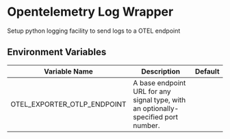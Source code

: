 # Opentelemetry Log Wrapper

Setup python logging facility to send logs to a OTEL endpoint

## Environment Variables

 | Variable Name               | Description                                                                        | Default |
 |-----------------------------|------------------------------------------------------------------------------------|---------|
 | OTEL_EXPORTER_OTLP_ENDPOINT | A base endpoint URL for any signal type, with an optionally-specified port number. |         |
